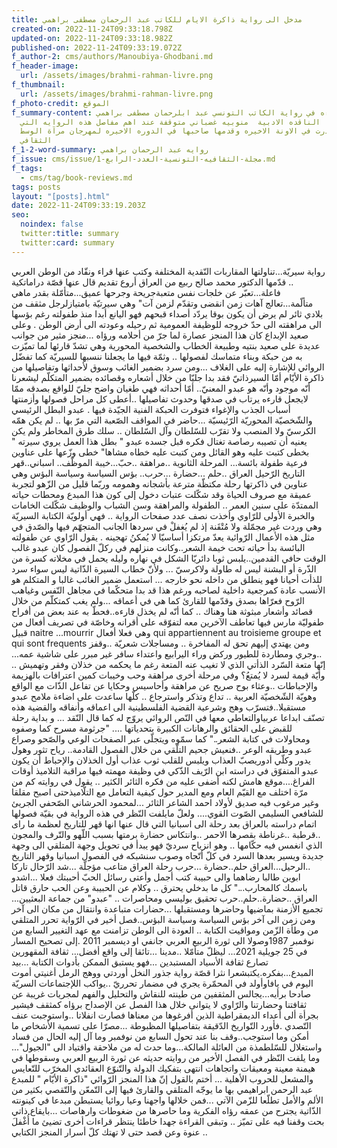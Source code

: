 ```yaml
---
title: مدخل الى رواية ذاكرة الايام للكاتب عبد الرحمان مصطفى براهمي
created-on: 2022-11-24T09:33:18.798Z
updated-on: 2022-11-24T09:33:18.982Z
published-on: 2022-11-24T09:33:19.072Z
f_author-2: cms/authors/Manoubiya-Ghodbani.md
f_header-image:
  url: /assets/images/brahmi-rahman-livre.png
f_thumbnail:
  url: /assets/images/brahmi-rahman-livre.png
f_photo-credit: الموقع
f_summary-content: قراءه في رواية الكاتب التونسي عبد ابلرحمان مصطفى براهمي
  تقدمها الناقده الادبية  منوبيه غضباني متوقفة عند اهم مفاصل هذه الروايه التي
  صدرت في الاونة الاخيره وقدمها صاحبها في الدوره الاخيره لمهرجان مرآة الوسط
  الثقافي
f_1-2-word-summary: روايه عبد الرحمان براهمي
f_issue: cms/issue/مجلة-الثقافيه-التونسية-العدد-الرابع-1.md
f_tags:
  - cms/tag/book-reviews.md
tags: posts
layout: "[posts].html"
date: 2022-11-24T09:33:19.203Z
seo:
  noindex: false
  twitter:title: summary
  twitter:card: summary
---
```

رواية سيريّة...تناولتها المقاربات النّقدية المختلفة وكتب عنها قراء ونقّاد من الوطن العربي .. قدّمها الدكتور محمد صالح ربيع من العراق أروع تقديم قال عنها قصّة دراماتكية فاعلة...تعبّر عن خلجات نفس متعبةجريحة وجرحها عميق...متأمّلة بقدر ماهي متألّمة...تعالج آهات زمن انقضى وتقدّم لزمن آت" وهي سيرتيّة بامتيازلرجل مثقف من بلادي  ثائر لم يرض أن يكون بوقا يردّد أصداء  قبحهم فهو اليانع أبدا منذ طفولته رغم بؤسها الى مراهقته الى حدّ خروجه للوظيفة العمومية ثم رحيله وعودته الى أرض الوطن . وعلى صعيد الإبداع كان هذا المنجز عصارة لما جرّ من أحلامه ورؤاه ...منجز مثير من جوانب عديدة على صعيد بنتيه وطبيعة الخطاب والشخصية المحورية وهي تشدّ قارئها لما تميّزت به من حبكة وبناء متماسك لفصولها .. وثمّة فيها ما يجعلنا ننسبها للسيريّة كما تفضّل الروائي للإشارة إليه على الغلاف ...ومن سرد بضمير الغائب وسوق لأحداثها وتفاصيلها من ذاكرة الأيّام أمّا السيرذاتيّ فقد بدا جليّا من خلال أشعاره وقصائده بضمير المتكلّم ليشعرنا أنّه موجود وأنّه هو عبدو المعنيّ.. أمّا أحداثه فهي طغيان واضح جليّ للواقع بصدقه ممّا لايجعل قارءه يرتاب في صدقها وحدوث تفاصيلها ..أعطى كل مراحل فصولها وأزمنتها أسباب الجذب والإغواء فتوفرت الحبكة الفنية الجيّدة فيها . عبدو البطل الرئيسي والشّخصيّة المحوريّة الرّئيسيّة ...حاضر في المواقف الصّعبة التي مرّ بها .. لم يكن همّه الكرسيّ ولا المنصب ولا تقرّب للسّلطان وآل السّلطان .. سلك طرق المخاطر ولم يكن يعنيه أن تصيبه رصاصة تغتال فكره قبل جسده عبدو " بطل هذا العمل يروي سيرته " بخطى كتبت عليه  وهو القائل ومن كتبت عليه خطاه مشاها" خطى وزّعها على عناوين فرعية طفولة بائسة... المرحلة الثانوية ..مراهقة ..حبّ...خيبة الموظّف.. اسباني..قهر التاريخ الرّحيل العراق ..حلم ...حضارة ...حرب.. بؤس السياسة وسياسة البؤس وهي عناوين في ذاكرتها رحلة مكتظّة مترعة بأشجانه وهمومه وربّما قليل من الزّهو لتجربة عميقة مع صروف الحياة وقد شكّلت عتبات دخول إلى كون هذا المبدع ومحطات حياته الممتدّة على سنين العمر .. الطفولة والمراهقة وسن الشباب  والوظيف شكّلت الخامات والخبرة الأولى للرّاوي وأخذت نصف عدد صفحات الرواية .. فهي أولويّة الكتابة السيريّة وهي وردت غير مجمّلة ولا مُتْقَنة  إذ لم يُغفلْ في سردها  الجانب المتجهّم فيها  والصّدق في مثل هذه الأعمال الرّوائية يعدّ مرتكزا أساسيّا لا يُمكنُ تهجينه . يقول الرّاوي عن طفولته البائسة بدأ حياته تحت خيمة الشعر..وكانت منزلهم في ركلّ الفصول كان عبدو غالب الوقت حافي القدمين..يلبس ثوبا دائريّا الشكل في نهاره وليله يحمل في مخلاته كسرة من الذّرة أو البشنة ليس له طاولة ولاكرسيّ ... ولأنّ خطاب السيرة الذّاتية ليس سواء سرد للذأت أحيانا فهو ينطلق من داخله نحو خارجه ... استعمل ضمير الغائب  غالبا و المتكلم  هو الأنسب عادة كمرجعية داخلية لصاحبه  ورغم هذا قد بدا متحكّما في مجاهل النّفس وغياهب الرّوح فعرّاها بصدق وقدّمها للقارئ كما هي في أعماقه ...ولم يغب كمتكلّم من خلال قصائد وأشعار مبثوثة هنا وهناك .. كما أنّه لم يخذل قارءه..فحطّ به عند بعض من أفراح طفوليّة مارس فيها تعاطف الآخرين معه لتفوّقه على أقرانه وخاصّة في تصريف أفعال من قبيل naitre ...mourrir وهي فعلا أفعال qui appartiennent au troisieme groupe et qui sont frequents ومن يهتدي إليهم تحق له المفاخرة .. ومساجلات شعريّة ..وقفز ..وجري ومطاردة للطيور وركض وراء اليرابيع واعتداء سافر غير مبرر على شاشية عمه... إنّها متعة السّرد الذأتي الذي لا تغيب عنه المتعة رغم ما يحكمه من خذلان وفقر وتهميش .. وأيّة قيمة لسرد لا يُمتعُ؟ وفي مرحلة أخرى مراهقة وحب وخيبات كمين اعترافات بالهزيمة والإحباطات ..وعثاء بوح صريح عن مراهقة وأحاسيس وحكايا عن تفاعل الذّات مع الواقع وهويّة الشّخصيّة العربية .. تداع وتذكر واسترجاع .. كلّها ساعدت على اضاءة ملامح عبدو مستقبلا..فتسرّب وهج وشرعية القضية الفلسطينية الى اعماقه وأنفاقه  والقضية هذه تصنّف ابداعا عربياوالتعاطي معها في النّص الروائي يروّج له كما قال النّقد ... و بداية رحلة للقبض على الحقائق والرهانات الكبيرة بتحدياتها .... "جرثومة مسرح كما وصفوه ومحاولات في كتابة الشعر.." كما سمّوه ويتجلّى  عبر الصفحات الوعي والصّحو وصراع عبدو وطريقه الوعر ..فنعيش جحيم التلّقي من خلال الفصول القادمة.. رياح تثور وهول يدور وكلّي أدوريصبّ العذاب ويلبس للقلب ثوب عذاب أول الخذلان والإحباط أن يكون عبدو المتفوّق في دراسته ابن الرّيف الذّكي في وظيفة مهمته فيها مراقبة التلاميذ أوقات الفراغ....موقع هامش لكنه أضفى عليه من فكره الثائر الكثير .. يقول في روايته كم من مرّة اختلف مع القيّم العام ومع المدير حول كيفية التعامل مع التلّاميذحتى اصبح مقلقا وغير مرغوب فيه صديق لأولاد احمد الشاعر الثائر ...لمحمود الحرشاني الصّحفي الجريئ للشافعي السليمي الصّوت القوي.... ولعلّ مايلفت النّظر في هذه الرواية في بقيّة فصولها اتمام دراسته بالعراق بعد رحلة الى اسبانيا التي قال عنها انها قهر للتاريخ لعظمة ما راى ..قرطبة ..غرناطة بقصرها الاحمر ..وانتكاس حضارة برمتها بسبب اللّهو والتّرف والمجون الذي انغمس فيه حكّامها .. وهو انزياح سرديّ فهو يبدأ في تحويل وجهة المتلقي الى وجهة جديدة ويسير بعدها السرد في كلّ أتّجاه وصوب سنشبكه في الفصول اسبانيا وقهر التاريخ ..الرحيل...العراق حلم..حضارة ...حرب رحلة العراق متاعب مؤجلّة  ...شد الرّحال تاركا ابوين طالبا رضاهما والى حبيبة كتب أجمل وأعتى رسائل الحبّ أحببتك فعلا ...اشدو باسمك كالمحارب..." كل ما بدخلي يحترق .. وكلام عن الحبيبة وعن الحب حارق قاتل العراق ..حضارة..حلم..حرب تحقيق بوليسي ومحاصرات .. "عبدو" من جماعة البعثيين... تجميع الأزمنة بماضيها وحاضرها ومستقبلها ...حضارات متباعدة وانتقال من مكان الى آخر ومن زمن الى آخر بؤس السياسة وسياسة البؤس..فصل أخير في الرّواية تحرر المتلقي من وطأة الزّمن ومواقيت الكتابة .. العودة الى الوطن تزامنت مع  عهد التغيير السابع من نوفمبر 1987وصولا الى ثورة الربيع العربي جانفي او ديسمبر 2011 .إلى  تصحيح المسار في 25 جويلية 2021... ليظلّ متأمّلا ..مدينا ...تائقا إلى واقع أفضل... ثقافة المقهورين تصارع ثقافة الأسياد المستبدين ...فهو يستبق الممكن بأدوات الكتابة ...بيد المبدع...بفكره.يكتبشعرا نثرا قصّة رواية جذور النخل أوردتي ووهج الرمل أغنيتي أموت اليوم في يافاوأولد في المحمّرة يجري في مضمار تحرريّ ..يواكب اللإجتماعات السريّة صادحا برأيه...يجالس المثقفين من طينته للنقاش والتحليل والفهم لمجريات غريبة عن ثقافتنا وحضارتنا والرّاوي لا يتوانى خلال هذا الفصل عن الإصداح برؤاه كمثقف فيشير بجرأة ألى أعداء الديمقراطية الذين أفرغوها من معناها فصارت انفلاتا ..واستوجبت عنف التّصدي .فأورد التّواريخ الدّقيقة بتفاصيلها المظبوطة ...مصرّا على تسمية الأشخاص ما أمكن وما استوجب..وقف بنا عند تحول السابع من نوفمبر وما آل إليه الحال من فساد واستغلال للسّلطمذة من العائلة المالكة...وما حدث له من ملاحقة واقتياد الى "الجيول"... وما يلفت النّظر في الفصل الأخير من روايته حديثه عن ثورة الربيع العربي وسقوطها في هيمنة معينة ومعيقات واتجاهات انتهى بتفكيك الدولة والتّنوّع العقائدي المخرّب للتّعايس والمشعل للحروب الأهلية ... أختم بالقول إنّ هذا المنجز الرّوائي "ذاكرة الأيّام " للمبدع عبد الرحمن ابراهيمي بها ما يوجّه المتلقي والقارئ فيها إلى التّمعّن والتّقصي بكثير من الألم والأمل تطلّعا للزّمن الآتي ...فمن خلالها واجهنا وعيا روائيا يستبطن مبدعا في كينونته الذّاتية يجترح من عمقه رؤاه الفكرية وما حاصرها من ضغوطات وارهاصات ...بايقاع ذاتي بحت وقفنا فيه على تميّز .. وتبقى القراءة جهدا خاطئا ينتظر قراءات أخرى تضيئ ما أُغْفلَ عنوة وعن قصد حتى لا تهتك كلّ أسرار المنجز الكتابي ..